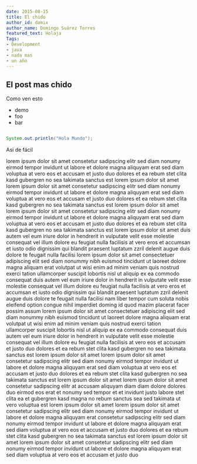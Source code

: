 ```yaml
---
date: 2015-08-15
title: El chido
author_id: domix
author_name: Domingo Suárez Torres
featured_text: Holaja
Tags:
- Development
- java
- nada mas
- un año
---
```


## El post mas chido

Como ven esto

* demo
* foo
* bar 

```java

System.out.println("Hola Mundo");
```

Asi de fácil


lorem ipsum dolor sit amet consetetur sadipscing elitr sed diam nonumy
eirmod tempor invidunt ut labore et dolore magna aliquyam erat sed diam
voluptua at vero eos et accusam et justo duo dolores et ea rebum stet clita
kasd gubergren no sea takimata sanctus est lorem ipsum dolor sit amet lorem
ipsum dolor sit amet consetetur sadipscing elitr sed diam nonumy eirmod
tempor invidunt ut labore et dolore magna aliquyam erat sed diam voluptua at
vero eos et accusam et justo duo dolores et ea rebum stet clita kasd
gubergren no sea takimata sanctus est lorem ipsum dolor sit amet lorem ipsum
dolor sit amet consetetur sadipscing elitr sed diam nonumy eirmod tempor
invidunt ut labore et dolore magna aliquyam erat sed diam voluptua at vero
eos et accusam et justo duo dolores et ea rebum stet clita kasd gubergren no
sea takimata sanctus est lorem ipsum dolor sit amet
duis autem vel eum iriure dolor in hendrerit in vulputate velit esse
molestie consequat vel illum dolore eu feugiat nulla facilisis at vero eros
et accumsan et iusto odio dignissim qui blandit praesent luptatum zzril
delenit augue duis dolore te feugait nulla facilisi lorem ipsum dolor sit
amet consectetuer adipiscing elit sed diam nonummy nibh euismod tincidunt ut
laoreet dolore magna aliquam erat volutpat
ut wisi enim ad minim veniam quis nostrud exerci tation ullamcorper suscipit
lobortis nisl ut aliquip ex ea commodo consequat duis autem vel eum iriure
dolor in hendrerit in vulputate velit esse molestie consequat vel illum
dolore eu feugiat nulla facilisis at vero eros et accumsan et iusto odio
dignissim qui blandit praesent luptatum zzril delenit augue duis dolore te
feugait nulla facilisi
nam liber tempor cum soluta nobis eleifend option congue nihil imperdiet
doming id quod mazim placerat facer possim assum lorem ipsum dolor sit amet
consectetuer adipiscing elit sed diam nonummy nibh euismod tincidunt ut
laoreet dolore magna aliquam erat volutpat ut wisi enim ad minim veniam quis
nostrud exerci tation ullamcorper suscipit lobortis nisl ut aliquip ex ea
commodo consequat
duis autem vel eum iriure dolor in hendrerit in vulputate velit esse
molestie consequat vel illum dolore eu feugiat nulla facilisis
at vero eos et accusam et justo duo dolores et ea rebum stet clita kasd
gubergren no sea takimata sanctus est lorem ipsum dolor sit amet lorem ipsum
dolor sit amet consetetur sadipscing elitr sed diam nonumy eirmod tempor
invidunt ut labore et dolore magna aliquyam erat sed diam voluptua at vero
eos et accusam et justo duo dolores et ea rebum stet clita kasd gubergren no
sea takimata sanctus est lorem ipsum dolor sit amet lorem ipsum dolor sit
amet consetetur sadipscing elitr at accusam aliquyam diam diam dolore
dolores duo eirmod eos erat et nonumy sed tempor et et invidunt justo labore
stet clita ea et gubergren kasd magna no rebum sanctus sea sed takimata ut
vero voluptua est lorem ipsum dolor sit amet lorem ipsum dolor sit amet
consetetur sadipscing elitr sed diam nonumy eirmod tempor invidunt ut labore
et dolore magna aliquyam erat
consetetur sadipscing elitr sed diam nonumy eirmod tempor invidunt ut labore
et dolore magna aliquyam erat sed diam voluptua at vero eos et accusam et
justo duo dolores et ea rebum stet clita kasd gubergren no sea takimata
sanctus est lorem ipsum dolor sit amet lorem ipsum dolor sit amet consetetur
sadipscing elitr sed diam nonumy eirmod tempor invidunt ut labore et dolore
magna aliquyam erat sed diam voluptua at vero eos et accusam et justo duo